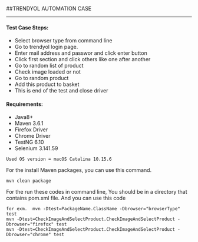 ##TRENDYOL AUTOMATION CASE

___

#### Test Case Steps:
* Select browser type from command line
* Go to trendyol login page.
* Enter mail address and passwor and click enter button
* Click first section and click others like one after another
* Go to random list of product 
* Check image loaded or not
* Go to random product
* Add this product to basket
* This is end of the test and close driver

#### Requirements: 
* Java8+
* Maven 3.6.1
* Firefox Driver
* Chrome Driver
* TestNG 6.10
* Selenium 3.141.59


`Used OS version = macOS Catalina 10.15.6`

For the install Maven packages, you can use this command.
```
mvn clean package
```

For the run these codes in command line, You should be in a directory that contains pom.xml file. And you can use this code
```
for exm.  mvn -Dtest=PackageName.ClassName -Dbrowser="browserType" test
mvn -Dtest=CheckImageAndSelectProduct.CheckImageAndSelectProduct -Dbrowser="firefox" test
mvn -Dtest=CheckImageAndSelectProduct.CheckImageAndSelectProduct -Dbrowser="chrome" test
```
